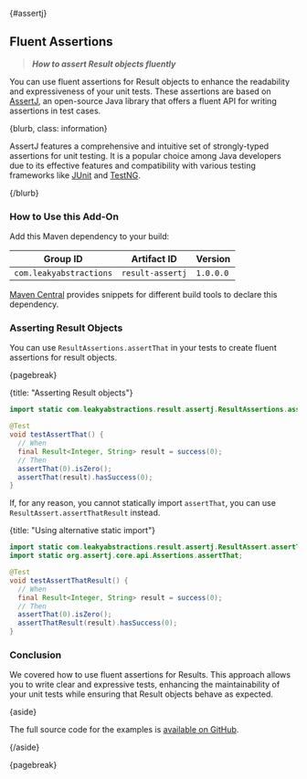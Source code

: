 
{#assertj}
## Fluent Assertions

> ***How to assert Result objects fluently***

You can use fluent assertions for Result objects to enhance the readability and expressiveness of your unit tests. These assertions are based on [AssertJ](https://assertj.github.io/), an open-source Java library that offers a fluent API for writing assertions in test cases.

{blurb, class: information}

AssertJ features a comprehensive and intuitive set of strongly-typed assertions for unit testing. It is a popular choice among Java developers due to its effective features and compatibility with various testing frameworks like [JUnit](https://junit.org/) and [TestNG](https://testng.org/).

{/blurb}


### How to Use this Add-On

Add this Maven dependency to your build:

| Group ID                | Artifact ID      | Version   |
|-------------------------|------------------|-----------|
| `com.leakyabstractions` | `result-assertj` | `1.0.0.0` |


[Maven Central](https://central.sonatype.com/artifact/com.leakyabstractions/result-assertj/) provides snippets for different build tools to declare this dependency.


### Asserting Result Objects

You can use `ResultAssertions.assertThat` in your tests to create fluent assertions for result objects.

{pagebreak}

{title: "Asserting Result objects"}
```java
import static com.leakyabstractions.result.assertj.ResultAssertions.assertThat;

@Test
void testAssertThat() {
  // When
  final Result<Integer, String> result = success(0);
  // Then
  assertThat(0).isZero();
  assertThat(result).hasSuccess(0);
}
```

If, for any reason, you cannot statically import `assertThat`, you can use `ResultAssert.assertThatResult` instead.

{title: "Using alternative static import"}
```java
import static com.leakyabstractions.result.assertj.ResultAssert.assertThatResult;
import static org.assertj.core.api.Assertions.assertThat;

@Test
void testAssertThatResult() {
  // When
  final Result<Integer, String> result = success(0);
  // Then
  assertThat(0).isZero();
  assertThatResult(result).hasSuccess(0);
}
```


### Conclusion

We covered how to use fluent assertions for Results. This approach allows you to write clear and expressive tests, enhancing the maintainability of your unit tests while ensuring that Result objects behave as expected.

{aside}

The full source code for the examples is [available on GitHub](https://github.com/LeakyAbstractions/result-assertj/tree/main/result-assertj/src/test/java/example).

{/aside}

{pagebreak}
